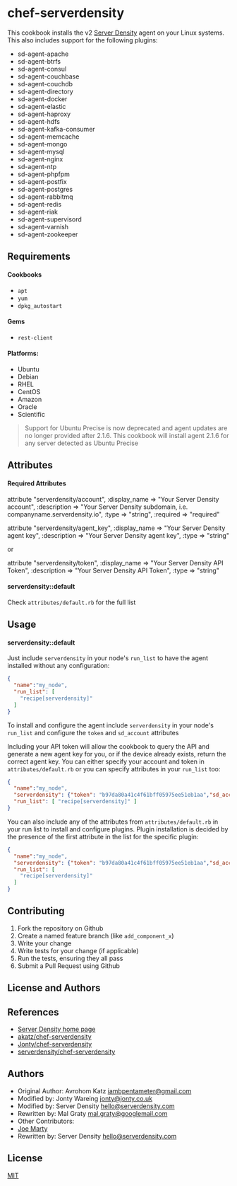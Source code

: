 chef-serverdensity
======================
This cookbook installs the v2 [Server Density](http://www.serverdensity.com/) agent on your Linux systems. This also includes support for the following plugins:

* sd-agent-apache
* sd-agent-btrfs
* sd-agent-consul
* sd-agent-couchbase
* sd-agent-couchdb
* sd-agent-directory
* sd-agent-docker
* sd-agent-elastic
* sd-agent-haproxy
* sd-agent-hdfs
* sd-agent-kafka-consumer
* sd-agent-memcache
* sd-agent-mongo
* sd-agent-mysql
* sd-agent-nginx
* sd-agent-ntp
* sd-agent-phpfpm
* sd-agent-postfix
* sd-agent-postgres
* sd-agent-rabbitmq
* sd-agent-redis
* sd-agent-riak
* sd-agent-supervisord
* sd-agent-varnish
* sd-agent-zookeeper

Requirements
------------
#### Cookbooks
- `apt`
- `yum`
- `dpkg_autostart`

#### Gems
- `rest-client`

#### Platforms:
- Ubuntu
- Debian
- RHEL
- CentOS
- Amazon
- Oracle
- Scientific

> Support for Ubuntu Precise is now deprecated and agent updates are no longer provided after 2.1.6. This cookbook will install agent 2.1.6 for any server detected as Ubuntu Precise

Attributes
----------
#### Required Attributes
attribute "serverdensity/account",
  :display_name => "Your Server Density account",
  :description => "Your Server Density subdomain, i.e. companyname.serverdensity.io",
  :type => "string",
  :required => "required"

attribute "serverdensity/agent_key",
  :display_name => "Your Server Density agent key",
  :description => "Your Server Density agent key",
  :type => "string"

or

attribute "serverdensity/token",
  :display_name => "Your Server Density API Token",
  :description => "Your Server Density API Token",
  :type => "string"

#### serverdensity::default
Check `attributes/default.rb` for the full list

Usage
-----
#### serverdensity::default
Just include `serverdensity` in your node's `run_list` to have the agent installed without any configuration:

```json
{
  "name":"my_node",
  "run_list": [
    "recipe[serverdensity]"
  ]
}
```
To install and configure the agent include `serverdensity` in your node's `run_list` and configure the `token` and `sd_account` attributes

Including your API token will allow the cookbook to query the API and generate a new agent key for you, or if the device already exists, return the correct agent key.
You can either specify your account and token in `attributes/default.rb` or you can specify attributes in your `run_list` too:
```json
{
  "name":"my_node",
  "serverdensity": {"token": "b97da80a41c4f61bff05975ee51eb1aa","sd_account":"example"},
  "run_list": [ "recipe[serverdensity]" ]
}
```
You can also include any of the attributes from `attributes/default.rb` in your run list to install and configure plugins. Plugin installation is decided by the presence of the first attribute in the list for the specific plugin:
```json
{
  "name":"my_node",
  "serverdensity": {"token": "b97da80a41c4f61bff05975ee51eb1aa","sd_account":"example","apache_status_url":"http://localhost/server-status?auto"},
  "run_list": [
    "recipe[serverdensity]"
  ]
}
```

Contributing
------------
1. Fork the repository on Github
2. Create a named feature branch (like `add_component_x`)
3. Write your change
4. Write tests for your change (if applicable)
5. Run the tests, ensuring they all pass
6. Submit a Pull Request using Github

License and Authors
-------------------
## References

* [Server Density home page](http://www.serverdensity.com/)
* [akatz/chef-serverdensity](https://github.com/akatz/chef-serverdensity)
* [Jonty/chef-serverdensity](https://github.com/Jonty/chef-serverdensity)
* [serverdensity/chef-serverdensity](https://github.com/serverdensity/chef-serverdensity)

## Authors

* Original Author: Avrohom Katz <iambpentameter@gmail.com>
* Modified by: Jonty Wareing <jonty@jonty.co.uk>
* Modified by: Server Density <hello@serverdensity.com>
* Rewritten by: Mal Graty <mal.graty@googlemail.com>
* Other Contributors:
* [Joe Marty](https://github.com/mltsy)
* Rewritten by: Server Density <hello@serverdensity.com>

## License

[MIT](/LICENSE)